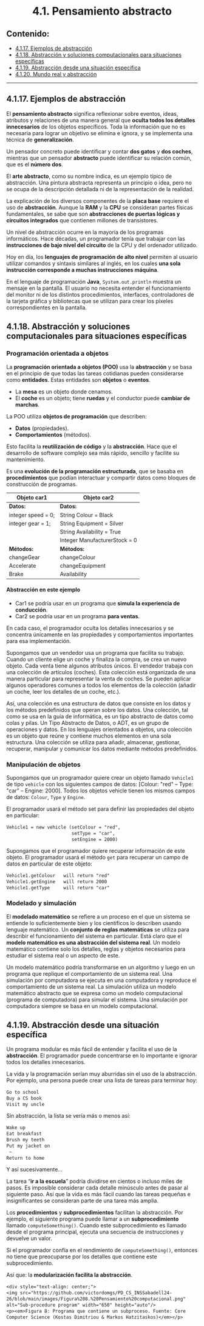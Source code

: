 <h1 align="center">4.1. Pensamiento abstracto
<div align="center">

</div>

## Contenido:

- [4.1.17. Ejemplos de abstracción](#4117-ejemplos-de-abstracción)
- [4.1.18. Abstracción y soluciones computacionales para situaciones específicas](#4118-abstracción-y-soluciones-computacionales-para-situaciones-específicas)
- [4.1.19. Abstracción desde una situación específica](#4119-abstracción-desde-una-situación-específica)
- [4.1.20. Mundo real y abstracción](#4120-mundo-real-y-abstracción)

---

## 4.1.17. Ejemplos de abstracción

El **pensamiento abstracto** significa reflexionar sobre eventos, ideas, atributos y relaciones de una manera general que **oculta todos los detalles innecesarios** de los objetos específicos.
Toda la información que no es necesaria para lograr un objetivo se elimina e ignora, y se implementa una técnica de **generalización**.

Un pensador concreto puede identificar y contar **dos gatos** y **dos coches**, mientras que un pensador **abstracto** puede identificar su relación común, que es el **número dos**.

El **arte abstracto**, como su nombre indica, es un ejemplo típico de abstracción. Una pintura abstracta representa un principio o idea, pero no se ocupa de la descripción detallada ni de la representación de la realidad.

La explicación de los diversos componentes de la **placa base** requiere el uso de **abstracción**.
Aunque la **RAM** y la **CPU** se consideran partes físicas fundamentales, se sabe que son **abstracciones de puertas lógicas y circuitos integrados** que contienen millones de transistores.

Un nivel de abstracción ocurre en la mayoría de los programas informáticos.
Hace décadas, un programador tenía que trabajar con las **instrucciones de bajo nivel del circuito** de la CPU y del ordenador utilizado.

Hoy en día, los **lenguajes de programación de alto nivel** permiten al usuario utilizar comandos y sintaxis similares al inglés, en los cuales **una sola instrucción corresponde a muchas instrucciones máquina**.

En el lenguaje de programación **Java**, ```System.out.println``` muestra un mensaje en la pantalla.
El usuario no necesita entender el funcionamiento del monitor ni de los distintos procedimientos, interfaces, controladores de la tarjeta gráfica y bibliotecas que se utilizan para crear los píxeles correspondientes en la pantalla.

## 4.1.18. Abstracción y soluciones computacionales para situaciones específicas

### Programación orientada a objetos

La **programación orientada a objetos (POO)** usa la **abstracción** y se basa en el principio de que todas las tareas cotidianas pueden considerarse como **entidades**.
Estas entidades son **objetos** o **eventos**.

- La **mesa** es un objeto donde cenamos.
- El **coche** es un objeto; tiene **ruedas** y el conductor puede **cambiar de marchas**.

La POO utiliza **objetos de programación** que describen:

- **Datos** (propiedades).
- **Comportamientos** (métodos).

Esto facilita la **reutilización de código** y la **abstracción**.
Hace que el desarrollo de software complejo sea más rápido, sencillo y facilite su mantenimiento.

Es una **evolución de la programación estructurada**, que se basaba en **procedimientos** que podían interactuar y compartir datos como bloques de construcción de programas.

| **Objeto car1** | **Objeto car2** |
|-----------------|-----------------|
| **Datos:**      | **Datos:**      |
| integer speed = 0; | String Colour = Black |
| integer gear = 1;  | String Equipment = Silver |
|                  | String Availability = True |
|                  | Integer ManufacturerStock = 0 |
| **Métodos:**    | **Métodos:**    |
| changeGear       | changeColour    |
| Accelerate       | changeEquipment |
| Brake            | Availability    |

#### Abstracción en este ejemplo

- Car1 se podría usar en un programa que **simula la experiencia de conducción**.
- Car2 se podría usar en un programa **para ventas**.

En cada caso, el programador oculta los detalles innecesarios y se concentra únicamente en las propiedades y comportamientos importantes para esa implementación.

Supongamos que un vendedor usa un programa que facilita su trabajo. Cuando un cliente elige un coche y finaliza la compra, se crea un nuevo objeto. Cada venta tiene algunos atributos únicos. El vendedor trabaja con una colección de artículos (coches). Esta colección está organizada de una manera particular para representar la venta de coches. Se pueden aplicar algunos operadores comunes a todos los elementos de la colección (añadir un coche, leer los detalles de un coche, etc.).

Así, una colección es una estructura de datos que consiste en los datos y los métodos predefinidos que operan sobre los datos. Una colección, tal como se usa en la guía de informática, es un tipo abstracto de datos como colas y pilas. Un Tipo Abstracto de Datos, o ADT, es un grupo de operaciones y datos. En los lenguajes orientados a objetos, una colección es un objeto que reúne y contiene muchos elementos en una sola estructura. Una colección se utiliza para añadir, almacenar, gestionar, recuperar, manipular y comunicar los datos mediante métodos predefinidos.

### Manipulación de objetos

Supongamos que un programador quiere crear un objeto llamado ```Vehicle1``` de tipo ```vehicle``` con los siguientes campos de datos: [Colour: "red" – Type: "car" – Engine: 2000]. Todos los objetos vehicle tienen los mismos campos de datos: ```Colour```, ```Type``` y ```Engine```.

El programador usará el método set para definir las propiedades del objeto en particular:

```
Vehicle1 = new vehicle (setColour = "red", 
                        setType = "car", 
                        setEngine = 2000)
```

Supongamos que el programador quiere recuperar información de este objeto. El programador usará el método ```get``` para recuperar un campo de datos en particular de este objeto:

```
Vehicle1.getColour   will return "red"
Vehicle1.getEngine   will return 2000
Vehicle1.getType     will return "car"
```

### Modelado y simulación

El **modelado matemático** se refiere a un proceso en el que un sistema se entiende lo suficientemente bien y los científicos lo describen usando lenguaje matemático. Un **conjunto de reglas matemáticas** se utiliza para describir el funcionamiento del sistema en particular. Está claro que el **modelo matemático es una abstracción del sistema real**. Un modelo matemático contiene solo los detalles, reglas y objetos necesarios para estudiar el sistema real o un aspecto de este.

Un modelo matemático podría transformarse en un algoritmo y luego en un programa que replique el comportamiento de un sistema real. Una simulación por computadora se ejecuta en una computadora y reproduce el comportamiento de un sistema real. La simulación utiliza un modelo matemático abstracto que se expresa como un modelo computacional (programa de computadora) para simular el sistema. Una simulación por computadora siempre se basa en un modelo computacional.

## 4.1.19. Abstracción desde una situación específica

Un programa modular es más fácil de entender y facilita el uso de la **abstracción**.
El programador puede concentrarse en lo importante e ignorar todos los detalles innecesarios.

La vida y la programación serían muy aburridas sin el uso de la abstracción.
Por ejemplo, una persona puede crear una lista de tareas para terminar hoy:

```
Go to school
Buy a CS book
Visit my uncle
```

Sin abstracción, la lista se vería más o menos así:

```
Wake up 
Eat breakfast 
Brush my teeth 
Put my jacket on
 ~ 
Return to home
```

Y así sucesivamente...

La tarea “**ir a la escuela**” podría dividirse en cientos o incluso miles de pasos.
Es imposible considerar cada detalle minúsculo antes de pasar al siguiente paso.
Así que la vida es más fácil cuando las tareas pequeñas e insignificantes se consideran parte de una tarea más amplia.

Los **procedimientos** y **subprocedimientos** facilitan la abstracción.
Por ejemplo, el siguiente programa puede llamar a un **subprocedimiento** llamado ```computeSomething()```.
Cuando este subprocedimiento es llamado desde el programa principal, ejecuta una secuencia de instrucciones y devuelve un valor.

Si el programador confía en el rendimiento de ```computeSomething()```, entonces no tiene que preocuparse por los detalles que contiene este subprocedimiento.

Así que: la **modularización facilita la abstracción**.

    <div style="text-align: center;">
    <img src="https://github.com/victordomgs/PD_CS_INSSabadell24-26/blob/main/images/Figura%208.%20Pensamiento%20computacional.png" alt="Sub-procedure program" width="650" height="auto"/>
    <p><em>Figura 8: Programa que contiene un subproceso. Fuente: Core Computer Science (Kostas Dimitriou & Markos Hatzitaskos)</em></p>
  </div>
